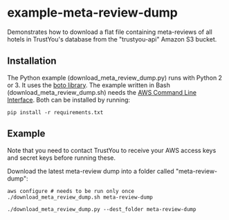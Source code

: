 example-meta-review-dump
========================

Demonstrates how to download a flat file containing meta-reviews of all hotels in TrustYou's database from the "trustyou-api" Amazon S3 bucket.

Installation
------------

The Python example (download_meta_review_dump.py) runs with Python 2 or 3. It uses the [boto library](https://boto.readthedocs.org/en/latest/). The example written in Bash (download_meta_review_dump.sh) needs the [AWS Command Line Interface](http://aws.amazon.com/cli/). Both can be installed by running:

```
pip install -r requirements.txt
```

Example
-------

Note that you need to contact TrustYou to receive your AWS access keys and secret keys before running these.

Download the latest meta-review dump into a folder called "meta-review-dump":

```
aws configure # needs to be run only once
./download_meta_review_dump.sh meta-review-dump
```

```
./download_meta_review_dump.py --dest_folder meta-review-dump
```
